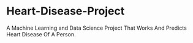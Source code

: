 # Heart-Disease-Project

A Machine Learning and Data Science Project That Works And Predicts Heart Disease Of A Person.
